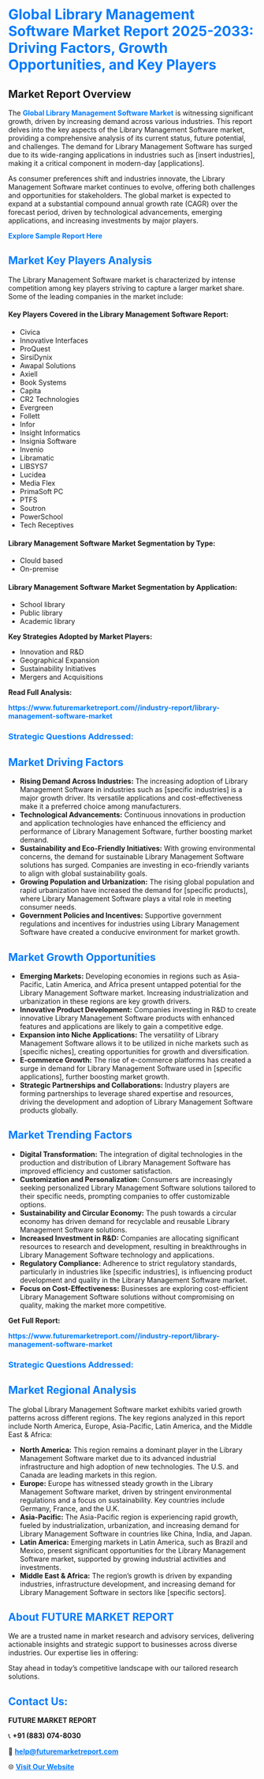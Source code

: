 <h1 style="color: #007BFF;">Global Library Management Software Market Report 2025-2033: Driving Factors, Growth Opportunities, and Key Players</h1>

<section id="overview">
<h2>Market Report Overview</h2>
<p>The <a href="https://www.futuremarketreport.com//industry-report/library-management-software-market" style="color: #007BFF; text-decoration: none;"><strong>Global Library Management Software Market</strong></a> is witnessing significant growth, driven by increasing demand across various industries. This report delves into the key aspects of the Library Management Software market, providing a comprehensive analysis of its current status, future potential, and challenges. The demand for Library Management Software has surged due to its wide-ranging applications in industries such as [insert industries], making it a critical component in modern-day [applications].</p>
<p>As consumer preferences shift and industries innovate, the Library Management Software market continues to evolve, offering both challenges and opportunities for stakeholders. The global market is expected to expand at a substantial compound annual growth rate (CAGR) over the forecast period, driven by technological advancements, emerging applications, and increasing investments by major players.</p>
</section>

<section id="overview">
<p><a href="https://www.futuremarketreport.com//request-sample/reportId=63573" style="color: #007BFF; text-decoration: none;"><strong>Explore Sample Report Here</strong></a></p>
</section>

<section id="key-players">
<h2 style="color: #007BFF;">Market Key Players Analysis</h2>
<p>The Library Management Software market is characterized by intense competition among key players striving to capture a larger market share. Some of the leading companies in the market include:</p>
<h4>Key Players Covered in the Library Management Software Report:</h4>
<ul><li>Civica</li><li>Innovative Interfaces</li><li>ProQuest</li><li>SirsiDynix</li><li>Awapal Solutions</li><li>Axiell</li><li>Book Systems</li><li>Capita</li><li>CR2 Technologies</li><li>Evergreen</li><li>Follett</li><li>Infor</li><li>Insight Informatics</li><li>Insignia Software</li><li>Invenio</li><li>Libramatic</li><li>LIBSYS7</li><li>Lucidea</li><li>Media Flex</li><li>PrimaSoft PC</li><li>PTFS</li><li>Soutron</li><li>PowerSchool</li><li>Tech Receptives</li></ul>
<h4>Library Management Software Market Segmentation by Type:</h4>
<ul><li>Clould based</li><li>On-premise</li></ul>

<h4>Library Management Software Market Segmentation by Application:</h4>
<ul><li>School library</li><li>Public library</li><li>Academic library</li></ul>
<p><strong>Key Strategies Adopted by Market Players:</strong></p>
<ul>
<li>Innovation and R&D</li>
<li>Geographical Expansion</li>
<li>Sustainability Initiatives</li>
<li>Mergers and Acquisitions</li>
</ul>
</section>

<section>
<p><strong>Read Full Analysis: </strong></p><a href="https://www.futuremarketreport.com//industry-report/library-management-software-market" style="color: #007BFF; text-decoration: none;"><strong>https://www.futuremarketreport.com//industry-report/library-management-software-market</strong></a>
<h3 style="color: #007BFF;">Strategic Questions Addressed:</h3>
</section>

<section id="driving-factors">
<h2 style="color: #007BFF;">Market Driving Factors</h2>
<ul>
<li><strong>Rising Demand Across Industries:</strong> The increasing adoption of Library Management Software in industries such as [specific industries] is a major growth driver. Its versatile applications and cost-effectiveness make it a preferred choice among manufacturers.</li>
<li><strong>Technological Advancements:</strong> Continuous innovations in production and application technologies have enhanced the efficiency and performance of Library Management Software, further boosting market demand.</li>
<li><strong>Sustainability and Eco-Friendly Initiatives:</strong> With growing environmental concerns, the demand for sustainable Library Management Software solutions has surged. Companies are investing in eco-friendly variants to align with global sustainability goals.</li>
<li><strong>Growing Population and Urbanization:</strong> The rising global population and rapid urbanization have increased the demand for [specific products], where Library Management Software plays a vital role in meeting consumer needs.</li>
<li><strong>Government Policies and Incentives:</strong> Supportive government regulations and incentives for industries using Library Management Software have created a conducive environment for market growth.</li>
</ul>
</section>

<section id="growth-opportunities">
<h2 style="color: #007BFF;">Market Growth Opportunities</h2>
<ul>
<li><strong>Emerging Markets:</strong> Developing economies in regions such as Asia-Pacific, Latin America, and Africa present untapped potential for the Library Management Software market. Increasing industrialization and urbanization in these regions are key growth drivers.</li>
<li><strong>Innovative Product Development:</strong> Companies investing in R&D to create innovative Library Management Software products with enhanced features and applications are likely to gain a competitive edge.</li>
<li><strong>Expansion into Niche Applications:</strong> The versatility of Library Management Software allows it to be utilized in niche markets such as [specific niches], creating opportunities for growth and diversification.</li>
<li><strong>E-commerce Growth:</strong> The rise of e-commerce platforms has created a surge in demand for Library Management Software used in [specific applications], further boosting market growth.</li>
<li><strong>Strategic Partnerships and Collaborations:</strong> Industry players are forming partnerships to leverage shared expertise and resources, driving the development and adoption of Library Management Software products globally.</li>
</ul>
</section>

<section id="trending-factors">
<h2 style="color: #007BFF;">Market Trending Factors</h2>
<ul>
<li><strong>Digital Transformation:</strong> The integration of digital technologies in the production and distribution of Library Management Software has improved efficiency and customer satisfaction.</li>
<li><strong>Customization and Personalization:</strong> Consumers are increasingly seeking personalized Library Management Software solutions tailored to their specific needs, prompting companies to offer customizable options.</li>
<li><strong>Sustainability and Circular Economy:</strong> The push towards a circular economy has driven demand for recyclable and reusable Library Management Software solutions.</li>
<li><strong>Increased Investment in R&D:</strong> Companies are allocating significant resources to research and development, resulting in breakthroughs in Library Management Software technology and applications.</li>
<li><strong>Regulatory Compliance:</strong> Adherence to strict regulatory standards, particularly in industries like [specific industries], is influencing product development and quality in the Library Management Software market.</li>
<li><strong>Focus on Cost-Effectiveness:</strong> Businesses are exploring cost-efficient Library Management Software solutions without compromising on quality, making the market more competitive.</li>
</ul>
</section>

<section>
<p><strong>Get Full Report: </strong></p><a href="https://www.futuremarketreport.com//industry-report/library-management-software-market" style="color: #007BFF; text-decoration: none;"><strong>https://www.futuremarketreport.com//industry-report/library-management-software-market</strong></a>
<h3 style="color: #007BFF;">Strategic Questions Addressed:</h3>
</section>


<section id="regional-analysis">
<h2 style="color: #007BFF;">Market Regional Analysis</h2>
<p>The global Library Management Software market exhibits varied growth patterns across different regions. The key regions analyzed in this report include North America, Europe, Asia-Pacific, Latin America, and the Middle East & Africa:</p>
<ul>
<li><strong>North America:</strong> This region remains a dominant player in the Library Management Software market due to its advanced industrial infrastructure and high adoption of new technologies. The U.S. and Canada are leading markets in this region.</li>
<li><strong>Europe:</strong> Europe has witnessed steady growth in the Library Management Software market, driven by stringent environmental regulations and a focus on sustainability. Key countries include Germany, France, and the U.K.</li>
<li><strong>Asia-Pacific:</strong> The Asia-Pacific region is experiencing rapid growth, fueled by industrialization, urbanization, and increasing demand for Library Management Software in countries like China, India, and Japan.</li>
<li><strong>Latin America:</strong> Emerging markets in Latin America, such as Brazil and Mexico, present significant opportunities for the Library Management Software market, supported by growing industrial activities and investments.</li>
<li><strong>Middle East & Africa:</strong> The region’s growth is driven by expanding industries, infrastructure development, and increasing demand for Library Management Software in sectors like [specific sectors].</li>
</ul>
</section>

<footer>
<h2 style="color: #007BFF;">About FUTURE MARKET REPORT</h2>
<p>We are a trusted name in market research and advisory services, delivering actionable insights and strategic support to businesses across diverse industries. Our expertise lies in offering:</p>

<p>Stay ahead in today’s competitive landscape with our tailored research solutions.</p>

<h2 style="color: #007BFF;">Contact Us:</h2>
<p><strong>FUTURE MARKET REPORT</strong></p>
<p>📞 <strong>+91 (883) 074-8030</strong></p>
<p>📧 <strong><a href="mailto:help@futuremarketreport.com" style="color: #007BFF;">help@futuremarketreport.com</a></strong></p>
<p>🌐 <strong><a href="https://www.futuremarketreport.com/" style="color: #007BFF;">Visit Our Website</a></strong></p>
</footer>